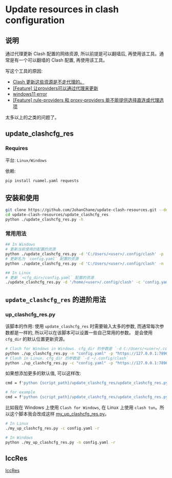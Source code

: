 # Update resources in clash configuration

## 说明

通过代理更新 Clash 配置的网络资源, 所以前提是可以翻墙后, 再使用该工具。通常是有一个可以翻墙的 Clash 配置, 再使用该工具。

写这个工具的原因:

-   [Clash 更新这些资源是不走代理的。](https://github.com/Dreamacro/clash/issues/2368)
-   [[Feature] 让providers可以通过代理来更新](https://github.com/Dreamacro/clash/issues/2046)
-   [windows11 error](https://github.com/Fndroid/clash_for_windows_pkg/issues/2384)
-   [[Feature] rule-providers 和 proxy-providers 能不能提供选择直连或代理选项](https://github.com/Dreamacro/clash/issues/1385)

太多以上的之类的问题了。

## update_clashcfg_res

### Requires

平台: `Linux/Windows`

依赖: 

```sh
pip install ruamel.yaml requests
```

## 安装和使用

```sh
git clone https://github.com/JohanChane/update-clash-resources.git --depth 1
cd update-clash-resources/update_clashcfg_res
python ./update_clashcfg_res.py -h
```

### 常用用法

```sh
## In Windows
# 更新当前使用的配置的资源
python ./update_clashcfg_res.py -d 'C:/Users/<user>/.config/clash' -p 'https://127.0.0.1:7890'
# 更新名为 `config.yaml` 配置的资源
python ./update_clashcfg_res.py -d 'C:/Users/<user>/.config/clash' -n 'config.yaml' -p 'https://127.0.0.1:7890'

## In Linux
# 更新 `<cfg_dir>/config.yaml` 配置的资源
./update_clashcfg_res.py -d '/home/<user>/.config/clash' -c 'config.yaml' -p 'https://127.0.0.1:7890'
```

## `update_clashcfg_res` 的进阶用法

### up_clashcfg_res.py

该脚本的作用: 使用 `update_clashcfg_res` 时需要输入太多的参数, 而通常每次参数都是一样的, 所以可以在该脚本可以设置一些自己常用的参数。
是会使用 `cfg_dir` 的默认位置更新资源。

```sh
# Clash for Windows in Windows. cfg_dir 的参数是 `-d C:/Users/<user>/.config/clash`
python ./up_clashcfg_res.py -n "config.yaml" -p "https://127.0.0.1:7890"
# Clash in Linux. cfg_dir 的参数是 `-d ~/.config/clash`
python ./up_clashcfg_res.py -c "config.yaml" -p "https://127.0.0.1:7890"
```

如果想添加更多的默认值, 可以这样改:

```sh
cmd = f'python {script_path}/update_clashcfg_res/update_clashcfg_res.py -d "{cfg_dir}" <在此处添加更多的默认值> {" ".join(sys.argv[1:])}'

# for example
cmd = f'python {script_path}/update_clashcfg_res/update_clashcfg_res.py -d "{cfg_dir}" -n "config.yaml" -p "https://127.0.0.1:7890" {" ".join(sys.argv[1:])}'
```

比如我在 Windows 上使用 `Clash for Windows`, 在 Linux 上使用 `clash tun`。所以这个脚本我会改成这样 [my_up_clashcfg_res.py](./my_up_clashcfg_res.py)。

```sh
# In Linux
./my_up_clashcfg_res.py -c config.yaml -r

# In Windows
python ./my_up_clashcfg_res.py -n config.yaml -r
```

## IccRes

[IccRes](https://github.com/JohanChane/IccRes)
